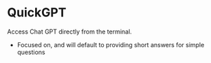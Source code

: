 # QuickGPT
Access Chat GPT directly from the terminal.
- Focused on, and will default to providing short answers for simple questions


